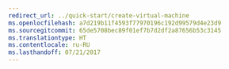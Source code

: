 ```yaml
---
redirect_url: ../quick-start/create-virtual-machine
ms.openlocfilehash: a7d219b11f4593f77970196c192d99579d4e23d9
ms.sourcegitcommit: 65de5708bec89f01ef7b7d2df2a87656b53c3145
ms.translationtype: HT
ms.contentlocale: ru-RU
ms.lasthandoff: 07/21/2017
---
```


